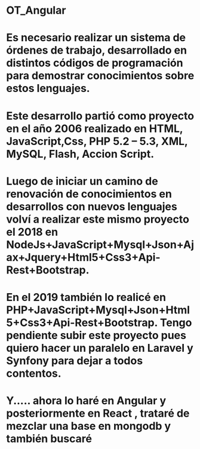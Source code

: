 # OT_Angular
# Es necesario realizar un sistema de órdenes de trabajo, desarrollado en distintos códigos de programación para demostrar conocimientos sobre estos lenguajes.
# Este desarrollo partió como proyecto en el año 2006 realizado en HTML, JavaScript,Css, PHP 5.2 – 5.3, XML, MySQL, Flash, Accion Script.
# Luego de iniciar un camino de renovación de conocimientos en desarrollos con nuevos lenguajes volví a realizar este mismo proyecto el 2018 en NodeJs+JavaScript+Mysql+Json+Ajax+Jquery+Html5+Css3+Api-Rest+Bootstrap.
# En el 2019 también lo realicé en PHP+JavaScript+Mysql+Json+Html5+Css3+Api-Rest+Bootstrap. Tengo pendiente subir este proyecto pues quiero hacer un paralelo en Laravel y Synfony para dejar a todos contentos.
# Y..... ahora lo haré en Angular y posteriormente en React , trataré de mezclar una base en mongodb y también buscaré 

